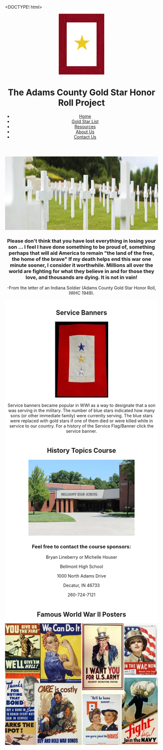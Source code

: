 <DOCTYPE! html>
<html>
<head>
<title>Home</title>
<link
rel="stylesheet"
type="text/css"
href="css/list-stylesheet.css"
/>
<meta name="viewport" content="width=device-width, initial-scale=1">
</head>
<body>
  <header>
    <a href="index.html" target="_blank"><img src="/art/Logo.jpg" alt="Adams County Gold Star Honor Roll Logo" width="150" height="200"></a>
      <h1>The Adams County Gold Star Honor Roll Project</h1>
        <nav>
          <ul>
              <li><a href="index.html" target="_blank">Home</a></li>
              <li><a href="list.html" target="_blank">Gold Star List</a></li>
              <li><a href="resources.html" target="_blank">Resources</a></li>
              <li><a href="aboutus.html" target="_blank">About Us</a></li>
              <li><a href="contactus.html" target="_blank">Contact Us</a></li>
            </ul>
        </nav>
  </header>
<center><img src="/art/1500x242.jpg" alt="Adams County Gold Star Honor Roll Project" width="1500" height="242"></center>
<center><h3>Please don't think that you have lost everything in losing your son ... I feel I have done something to be proud of, something perhaps that will aid America to remain "the land of the free, the home of the brave" If my death helps end this war one minute sooner, I consider it worthwhile. Millions all over the world are fighting for what they believe in and for those they love, and thousands are dying. It is not in vain!</h3>
<p>-From the letter of an Indiana Soldier (Adams County Gold Star Honor Roll, IWHC 1949).</p></center>
<div class="row">
  <div class="column left" style="background-color:#ffffff;">
    <center><h2>Service Banners</h2></center>
    <center><p><a href="https://www.chamberofcommerce.org/usflag/history/serviceflag.html" target="_blank"><img src="/art/service banners.jfif" alt="Service Banner" width="175" height="250"></a></p></center>
    <center><p>Service banners became popular in WWI as a way to designate that a son was serving in the military. The number of blue stars indicated how many sons (or other immediate family) were currently serving. The blue stars were replaced with gold stars if one of them died or were killed while in service to our country. For a history of the Service Flag/Banner click the service banner.</p></center>
  </div>
  <div class="column center" style="background-color:#ffffff;">
    <center><h2>History Topics Course</h2></center>
    <center><p><a href="https://www.nadams.k12.in.us" target="_blank"><img src="/art/BHS.jpg" alt="Bellmont High School" width="350" height="250"></a></p></center>
    <center><h3>Feel free to contact the course sponsors:</h3></center>
	<center><p>Bryan Lineberry or Michelle Houser</p>
	<p>Bellmont High School</p>
	<p>1000 North Adams Drive</p>
	<p>Decatur, IN 46733</p>
	<p>260-724-7121</p></center>
  </div>
  <div class="column right" style="background-color: #ffffff;">
    <center><h2>Famous World War II Posters</h2>
    <img src="/art/WWII Posters.jpg" alt="WWII Posters" width="600" height="400"></center>
  </div>
</div>
</body>
</html>
